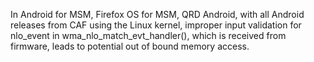 In Android for MSM, Firefox OS for MSM, QRD Android, with all Android releases from CAF using the Linux kernel, improper input validation for nlo_event in wma_nlo_match_evt_handler(), which is received from firmware, leads to potential out of bound memory access.